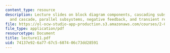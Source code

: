 ```yaml
---
content_type: resource
description: Lecture slides on block diagram components, cascading subsystems, loading
  and cascade, parallel subsystems, negative feedback, and transient response.
file: https://ol-ocw-studio-app-production.s3.amazonaws.com/courses/2-004-systems-modeling-and-control-ii-fall-2007/74137e926a7767c5607406c73dd28591_lecture11.pdf
file_type: application/pdf
resourcetype: Document
title: lecture11.pdf
uid: 74137e92-6a77-67c5-6074-06c73dd28591
---
```

